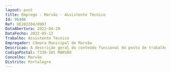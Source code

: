 ```yaml
--- 
layout: post
title: Emprego - Marvão - Assistente Técnico
Id: 96406
Ref: OE202204/0907
DataAbertura: 2022-04-29
DataFecho: 2022-05-13
Trabalho: Assistente Técnico
Empregador: Câmara Municipal de Marvão
Descricao: A descrição geral do conteúdo funcional do posto de trabalho mencionado, consta do anexo da LTFP a que e refere o n,º 2 do artigo 88.º da referida Lei, inserido na respetiva unidade orgânica, e na respetiva área de recrutamento.
CodigoPostal: 7330-101 MARVÃO
Concelho: Marvão
Distrito: Portalegre
--- 
```

